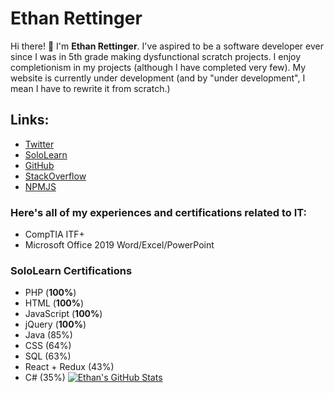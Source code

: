 # Ethan Rettinger

Hi there! 👋 I'm **Ethan Rettinger**. I've aspired to be a software developer ever since I was in 5th grade making dysfunctional scratch projects. I enjoy completionism in my projects (although I have completed very few). My website is currently under development (and by "under development", I mean I have to rewrite it from scratch.)

## Links:
* [Twitter](https://twitter.com/RettingerEthan)
* [SoloLearn](https://www.sololearn.com/profile/22739327)
* [GitHub](https://github.com/ethanrettinger)
* [StackOverflow](https://stackoverflow.com/users/17914167/ethan-r)
* [NPMJS](https://www.npmjs.com/~uncutgrass92)
### Here's all of my experiences and certifications related to IT:
- CompTIA ITF+
- Microsoft Office 2019 Word/Excel/PowerPoint

### SoloLearn Certifications
* PHP (**100%**)
* HTML (**100%**)
* JavaScript (**100%**)
* jQuery (**100%**)
* Java (85%)
* CSS (64%)
* SQL (63%)
* React + Redux (43%)
* C# (35%)
[![Ethan's GitHub Stats](https://github-readme-stats.vercel.app/api?username=ethanrettinger)](https://github.com/anuraghazra/github-readme-stats)
